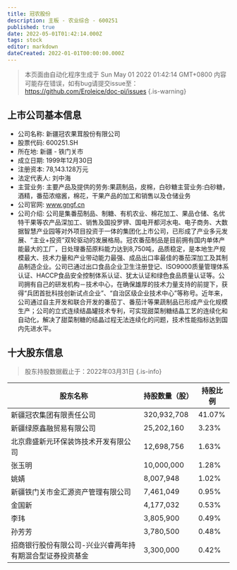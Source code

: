 ```yaml
---
title: 冠农股份
description: 主板 - 农业综合 - 600251
published: true
date: 2022-05-01T01:42:14.000Z
tags: stock
editor: markdown
dateCreated: 2022-01-01T00:00:00.000Z
---
```


> 本页面由自动化程序生成于 Sun May 01 2022 01:42:14 GMT+0800
> 内容可能存在错误，如有bug请提交issue至：https://github.com/Eroleice/doc-pi/issues
{.is-warning}

## 上市公司基本信息
- 公司名称: 新疆冠农果茸股份有限公司
- 股票代码: 600251.SH
- 所在地: 新疆 - 铁门关市
- 成立日期: 1999年12月30日
- 注册资本: 78,143.128万元
- 法定代表人: 刘中海
- 主营业务: 主要产品及提供的劳务:果蔬制品，皮棉，白砂糖主营业务:白砂糖，酒精，番茄浓缩酱，棉花，干果产品的加工和销售以及仓储业务
- 公司官网: www.gngf.cn
- 公司介绍: 公司是集番茄制品、制糖、有机农业、棉花加工、果品仓储、名优特干果等农产品深加工、销售及国投罗钾、国电开都河水电、电子商务、大数据智慧产业园等对外项目投资于一体的集团化上市公司，已形成了产业多元发展、“主业+投资”双轮驱动的发展格局。冠农番茄制品是目前拥有国内单体产能最大的工厂，日处理番茄原料能力达到8,750吨，品质稳定，是本地生产规模最大、技术力量和产业带动能力最强、成品出口率最佳的番茄深加工及其制品制造企业。公司已通过出口食品企业卫生注册登记、ISO9000质量管理体系认证、HACCP食品安全控制体系认证、犹太认证和绿色食品质量认证等。公司拥有自己的研发机构－技术中心，在确保雄厚的技术力量支持的前提下，获得“兵团首批科技创新试点企业”、“自治区级企业技术中心”等称号。近年来，公司通过自主开发和联合开发的番茄丁、番茄汁等果蔬制品已形成产业化规模生产；公司的立式连续结晶罐技术专利，可实现甜菜制糖结晶工艺的连续化和自动化，解决了甜菜制糖的结晶过程无法连续化的问题，技术性能指标达到国内先进水平。


## 十大股东信息
> 股东持股数据截止于：2022年03月31日
{.is-info}

| 股东名称 | 持股数量（股） | 持股比例 |
| --- | --- | --- |
| 新疆冠农集团有限责任公司 | 320,932,708 | 41.07% |
| 新疆绿原鑫融贸易有限公司 | 25,202,160 | 3.23% |
| 北京鼎盛新元环保装饰技术开发有限公司 | 12,698,756 | 1.63% |
| 张玉明 | 10,000,000 | 1.28% |
| 姚婧 | 8,007,948 | 1.02% |
| 新疆铁门关市金汇源资产管理有限公司 | 7,461,049 | 0.95% |
| 金国新 | 4,177,032 | 0.53% |
| 李玮 | 3,805,900 | 0.49% |
| 孙芳芳 | 3,780,500 | 0.48% |
| 招商银行股份有限公司-兴业兴睿两年持有期混合型证券投资基金 | 3,300,000 | 0.42% |




